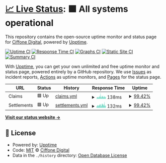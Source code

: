# [📈 Live Status](https://Ciffone-Digital.github.io/lmp-upptime-monitor): <!--live status--> **🟩 All systems operational**

This repository contains the open-source uptime monitor and status page for [Ciffone Digital](https://ciffonedigital.com), powered by [Upptime](https://github.com/upptime/upptime).

[![Uptime CI](https://github.com/Ciffone-Digital/upptime-monitor/workflows/Uptime%20CI/badge.svg)](https://github.com/Ciffone-Digital/upptime-monitor/actions?query=workflow%3A%22Uptime+CI%22)
[![Response Time CI](https://github.com/Ciffone-Digital/upptime-monitor/workflows/Response%20Time%20CI/badge.svg)](https://github.com/Ciffone-Digital/upptime-monitor/actions?query=workflow%3A%22Response+Time+CI%22)
[![Graphs CI](https://github.com/Ciffone-Digital/upptime-monitor/workflows/Graphs%20CI/badge.svg)](https://github.com/Ciffone-Digital/upptime-monitor/actions?query=workflow%3A%22Graphs+CI%22)
[![Static Site CI](https://github.com/Ciffone-Digital/upptime-monitor/workflows/Static%20Site%20CI/badge.svg)](https://github.com/Ciffone-Digital/upptime-monitor/actions?query=workflow%3A%22Static+Site+CI%22)
[![Summary CI](https://github.com/Ciffone-Digital/upptime-monitor/workflows/Summary%20CI/badge.svg)](https://github.com/Ciffone-Digital/upptime-monitor/actions?query=workflow%3A%22Summary+CI%22)

With [Upptime](https://upptime.js.org), you can get your own unlimited and free uptime monitor and status page, powered entirely by a GitHub repository. We use [Issues](https://github.com/Ciffone-Digital/upptime-monitor/issues) as incident reports, [Actions](https://github.com/Ciffone-Digital/upptime-monitor/actions) as uptime monitors, and [Pages](https://Ciffone-Digital.github.io/upptime-monitor) for the status page.

<!--start: status pages-->
<!-- This summary is generated by Upptime (https://github.com/upptime/upptime) -->
<!-- Do not edit this manually, your changes will be overwritten -->
<!-- prettier-ignore -->
| URL | Status | History | Response Time | Uptime |
| --- | ------ | ------- | ------------- | ------ |
| <img alt="" src="https://icons.duckduckgo.com/ip3/null.ico" height="13"> Claims | 🟩 Up | [claims.yml](https://github.com/Ciffone-Digital/lmp-upptime-monitor/commits/HEAD/history/claims.yml) | <details><summary><img alt="Response time graph" src="./graphs/claims/response-time-week.png" height="20"> 138ms</summary><br><a href="https://Ciffone-Digital.github.io/lmp-upptime-monitor/history/claims"><img alt="Response time 162" src="https://img.shields.io/endpoint?url=https%3A%2F%2Fraw.githubusercontent.com%2FCiffone-Digital%2Flmp-upptime-monitor%2FHEAD%2Fapi%2Fclaims%2Fresponse-time.json"></a><br><a href="https://Ciffone-Digital.github.io/lmp-upptime-monitor/history/claims"><img alt="24-hour response time 132" src="https://img.shields.io/endpoint?url=https%3A%2F%2Fraw.githubusercontent.com%2FCiffone-Digital%2Flmp-upptime-monitor%2FHEAD%2Fapi%2Fclaims%2Fresponse-time-day.json"></a><br><a href="https://Ciffone-Digital.github.io/lmp-upptime-monitor/history/claims"><img alt="7-day response time 138" src="https://img.shields.io/endpoint?url=https%3A%2F%2Fraw.githubusercontent.com%2FCiffone-Digital%2Flmp-upptime-monitor%2FHEAD%2Fapi%2Fclaims%2Fresponse-time-week.json"></a><br><a href="https://Ciffone-Digital.github.io/lmp-upptime-monitor/history/claims"><img alt="30-day response time 150" src="https://img.shields.io/endpoint?url=https%3A%2F%2Fraw.githubusercontent.com%2FCiffone-Digital%2Flmp-upptime-monitor%2FHEAD%2Fapi%2Fclaims%2Fresponse-time-month.json"></a><br><a href="https://Ciffone-Digital.github.io/lmp-upptime-monitor/history/claims"><img alt="1-year response time 162" src="https://img.shields.io/endpoint?url=https%3A%2F%2Fraw.githubusercontent.com%2FCiffone-Digital%2Flmp-upptime-monitor%2FHEAD%2Fapi%2Fclaims%2Fresponse-time-year.json"></a></details> | <details><summary><a href="https://Ciffone-Digital.github.io/lmp-upptime-monitor/history/claims">99.42%</a></summary><a href="https://Ciffone-Digital.github.io/lmp-upptime-monitor/history/claims"><img alt="All-time uptime 99.38%" src="https://img.shields.io/endpoint?url=https%3A%2F%2Fraw.githubusercontent.com%2FCiffone-Digital%2Flmp-upptime-monitor%2FHEAD%2Fapi%2Fclaims%2Fuptime.json"></a><br><a href="https://Ciffone-Digital.github.io/lmp-upptime-monitor/history/claims"><img alt="24-hour uptime 99.63%" src="https://img.shields.io/endpoint?url=https%3A%2F%2Fraw.githubusercontent.com%2FCiffone-Digital%2Flmp-upptime-monitor%2FHEAD%2Fapi%2Fclaims%2Fuptime-day.json"></a><br><a href="https://Ciffone-Digital.github.io/lmp-upptime-monitor/history/claims"><img alt="7-day uptime 99.42%" src="https://img.shields.io/endpoint?url=https%3A%2F%2Fraw.githubusercontent.com%2FCiffone-Digital%2Flmp-upptime-monitor%2FHEAD%2Fapi%2Fclaims%2Fuptime-week.json"></a><br><a href="https://Ciffone-Digital.github.io/lmp-upptime-monitor/history/claims"><img alt="30-day uptime 98.56%" src="https://img.shields.io/endpoint?url=https%3A%2F%2Fraw.githubusercontent.com%2FCiffone-Digital%2Flmp-upptime-monitor%2FHEAD%2Fapi%2Fclaims%2Fuptime-month.json"></a><br><a href="https://Ciffone-Digital.github.io/lmp-upptime-monitor/history/claims"><img alt="1-year uptime 99.38%" src="https://img.shields.io/endpoint?url=https%3A%2F%2Fraw.githubusercontent.com%2FCiffone-Digital%2Flmp-upptime-monitor%2FHEAD%2Fapi%2Fclaims%2Fuptime-year.json"></a></details>
| <img alt="" src="https://icons.duckduckgo.com/ip3/null.ico" height="13"> Settlements | 🟩 Up | [settlements.yml](https://github.com/Ciffone-Digital/lmp-upptime-monitor/commits/HEAD/history/settlements.yml) | <details><summary><img alt="Response time graph" src="./graphs/settlements/response-time-week.png" height="20"> 132ms</summary><br><a href="https://Ciffone-Digital.github.io/lmp-upptime-monitor/history/settlements"><img alt="Response time 154" src="https://img.shields.io/endpoint?url=https%3A%2F%2Fraw.githubusercontent.com%2FCiffone-Digital%2Flmp-upptime-monitor%2FHEAD%2Fapi%2Fsettlements%2Fresponse-time.json"></a><br><a href="https://Ciffone-Digital.github.io/lmp-upptime-monitor/history/settlements"><img alt="24-hour response time 128" src="https://img.shields.io/endpoint?url=https%3A%2F%2Fraw.githubusercontent.com%2FCiffone-Digital%2Flmp-upptime-monitor%2FHEAD%2Fapi%2Fsettlements%2Fresponse-time-day.json"></a><br><a href="https://Ciffone-Digital.github.io/lmp-upptime-monitor/history/settlements"><img alt="7-day response time 132" src="https://img.shields.io/endpoint?url=https%3A%2F%2Fraw.githubusercontent.com%2FCiffone-Digital%2Flmp-upptime-monitor%2FHEAD%2Fapi%2Fsettlements%2Fresponse-time-week.json"></a><br><a href="https://Ciffone-Digital.github.io/lmp-upptime-monitor/history/settlements"><img alt="30-day response time 140" src="https://img.shields.io/endpoint?url=https%3A%2F%2Fraw.githubusercontent.com%2FCiffone-Digital%2Flmp-upptime-monitor%2FHEAD%2Fapi%2Fsettlements%2Fresponse-time-month.json"></a><br><a href="https://Ciffone-Digital.github.io/lmp-upptime-monitor/history/settlements"><img alt="1-year response time 154" src="https://img.shields.io/endpoint?url=https%3A%2F%2Fraw.githubusercontent.com%2FCiffone-Digital%2Flmp-upptime-monitor%2FHEAD%2Fapi%2Fsettlements%2Fresponse-time-year.json"></a></details> | <details><summary><a href="https://Ciffone-Digital.github.io/lmp-upptime-monitor/history/settlements">99.42%</a></summary><a href="https://Ciffone-Digital.github.io/lmp-upptime-monitor/history/settlements"><img alt="All-time uptime 99.38%" src="https://img.shields.io/endpoint?url=https%3A%2F%2Fraw.githubusercontent.com%2FCiffone-Digital%2Flmp-upptime-monitor%2FHEAD%2Fapi%2Fsettlements%2Fuptime.json"></a><br><a href="https://Ciffone-Digital.github.io/lmp-upptime-monitor/history/settlements"><img alt="24-hour uptime 99.63%" src="https://img.shields.io/endpoint?url=https%3A%2F%2Fraw.githubusercontent.com%2FCiffone-Digital%2Flmp-upptime-monitor%2FHEAD%2Fapi%2Fsettlements%2Fuptime-day.json"></a><br><a href="https://Ciffone-Digital.github.io/lmp-upptime-monitor/history/settlements"><img alt="7-day uptime 99.42%" src="https://img.shields.io/endpoint?url=https%3A%2F%2Fraw.githubusercontent.com%2FCiffone-Digital%2Flmp-upptime-monitor%2FHEAD%2Fapi%2Fsettlements%2Fuptime-week.json"></a><br><a href="https://Ciffone-Digital.github.io/lmp-upptime-monitor/history/settlements"><img alt="30-day uptime 98.56%" src="https://img.shields.io/endpoint?url=https%3A%2F%2Fraw.githubusercontent.com%2FCiffone-Digital%2Flmp-upptime-monitor%2FHEAD%2Fapi%2Fsettlements%2Fuptime-month.json"></a><br><a href="https://Ciffone-Digital.github.io/lmp-upptime-monitor/history/settlements"><img alt="1-year uptime 99.38%" src="https://img.shields.io/endpoint?url=https%3A%2F%2Fraw.githubusercontent.com%2FCiffone-Digital%2Flmp-upptime-monitor%2FHEAD%2Fapi%2Fsettlements%2Fuptime-year.json"></a></details>

<!--end: status pages-->

[**Visit our status website →**](https://Ciffone-Digital.github.io/lmp-upptime-monitor)

## 📄 License

- Powered by: [Upptime](https://github.com/upptime/upptime)
- Code: [MIT](./LICENSE) © [Ciffone Digital](https://ciffonedigital.com)
- Data in the `./history` directory: [Open Database License](https://opendatacommons.org/licenses/odbl/1-0/)

